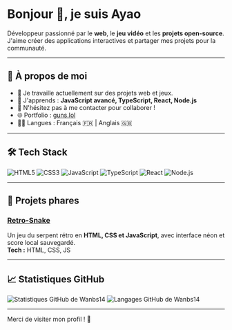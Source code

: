 # Bonjour 👋, je suis Ayao

Développeur passionné par le **web**, le **jeu vidéo** et les **projets open-source**.  
J'aime créer des applications interactives et partager mes projets pour la communauté.

---

## 🚀 À propos de moi
- 🔭 Je travaille actuellement sur des projets web et jeux.
- 🌱 J'apprends : **JavaScript avancé, TypeScript, React, Node.js**
- 💬 N'hésitez pas à me contacter pour collaborer !
- 🌐 Portfolio : [guns.lol](https://guns.lol/ayao)
- 👨‍💻 Langues : Français 🇫🇷 | Anglais 🇬🇧

---

## 🛠️ Tech Stack

![HTML5](https://img.shields.io/badge/HTML5-E34F26?style=for-the-badge&logo=html5&logoColor=white)
![CSS3](https://img.shields.io/badge/CSS3-1572B6?style=for-the-badge&logo=css3&logoColor=white)
![JavaScript](https://img.shields.io/badge/JavaScript-F7DF1E?style=for-the-badge&logo=javascript&logoColor=black)
![TypeScript](https://img.shields.io/badge/TypeScript-3178C6?style=for-the-badge&logo=typescript&logoColor=white)
![React](https://img.shields.io/badge/React-61DAFB?style=for-the-badge&logo=react&logoColor=black)
![Node.js](https://img.shields.io/badge/Node.js-339933?style=for-the-badge&logo=nodedotjs&logoColor=white)

---

## 📂 Projets phares

### [Retro-Snake](https://github.com/wanbs14/Retro-Snake)
Un jeu du serpent rétro en **HTML, CSS et JavaScript**, avec interface néon et score local sauvegardé.  
**Tech :** HTML, CSS, JS

---

## 📈 Statistiques GitHub

![Statistiques GitHub de Wanbs14](https://github-readme-stats.vercel.app/api?username=wanbs14&show_icons=true&theme=radical)
![Langages GitHub de Wanbs14](https://github-readme-stats.vercel.app/api/top-langs/?username=wanbs14&layout=default&theme=radical&langs_count=10)

---

Merci de visiter mon profil ! 🚀  
